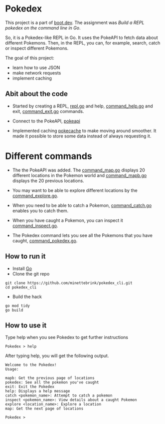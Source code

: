 # Pokedex

This project is a part of [boot.dev](https//boot.dev). The assignment was _Build a REPL pokedex on the command line in Go_. 

So, it is a Pokedex-like REPL in Go. It uses the PokeAPI to fetch data about different Pokemons. Then, in the REPL, you can, for example, search, catch or inspect different Pokemons. 


The goal of this project: 
- learn how to use JSON 
- make network requests
- implement caching

## Abit about the code
- Started by creating a REPL, [repl.go](repl.go) and help, [command_help.go](command_help.go) and exit, [command_exit.go](command_exit.go) commands.  

- Connect to the PokeAPI, [pokeapi](internal/pokeapi/)

- Implemented caching [pokecache](interal/pokecache) to make moving around smoother. It made it possible to store some data instead of always requesting it. 

# Different commands
- The the PokeAPI was added. The [command_map.go](command_map.go) displays 20 different locations in the Pokemon world and [command_mapb.go](command_mapb.go) displays the 20 previous locations.

- You may want to be able to explore different locations by the [command_explore.go](command_explore.go).

- When you need to be able to catch a Pokemon, [command_catch.go](command_catch.go) enables you to catch them.

- When you have caught a Pokemon, you can inspect it [command_inspect.go](command_inspect.go).

- The Pokedex command lets you see all the Pokemons that you have caught, [command_pokedex.go](command_pokedex.go).




## How to run it 
- Install [Go](https://go.dev/) 
- Clone the git repo
```
git clone https://github.com/minettebrink/pokedex_cli.git
cd pokedex_cli
```

- Build the hack

```
go mod tidy 
go build 
```

## How to use it 
Type help when you see Pokedex to get further instructions

```
Pokedex > help 
```

After typing help, you will get the following output.
```
Welcome to the Pokedex!
Usage:

mapb: Get the previous page of locations
pokedex: See all the pokemon you've caught
exit: Exit the Pokedex
help: Displays a help message
catch <pokemon_name>: Attempt to catch a pokemon
inspect <pokemon_name>: View details about a caught Pokemon
explore <location_name>: Explore a location
map: Get the next page of locations

Pokedex >
```